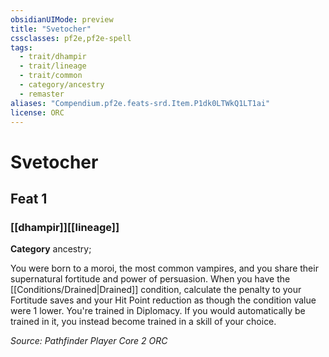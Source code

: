 ```yaml
---
obsidianUIMode: preview
title: "Svetocher"
cssclasses: pf2e,pf2e-spell
tags:
  - trait/dhampir
  - trait/lineage
  - trait/common
  - category/ancestry
  - remaster
aliases: "Compendium.pf2e.feats-srd.Item.P1dk0LTWkQ1LT1ai"
license: ORC
---
```

# Svetocher
## Feat 1
### [[dhampir]][[lineage]]

**Category** ancestry; 




You were born to a moroi, the most common vampires, and you share their supernatural fortitude and power of persuasion. When you have the [[Conditions/Drained|Drained]] condition, calculate the penalty to your Fortitude saves and your Hit Point reduction as though the condition value were 1 lower. You're trained in Diplomacy. If you would automatically be trained in it, you instead become trained in a skill of your choice.

*Source: Pathfinder Player Core 2*
*ORC*